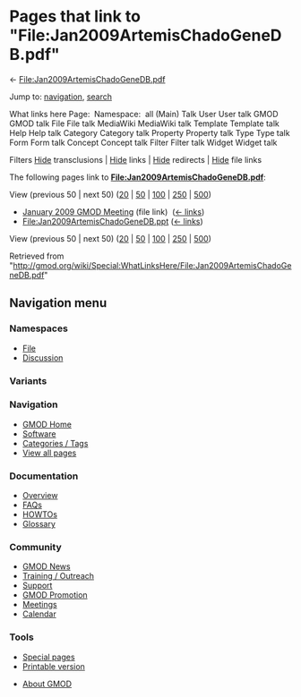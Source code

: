 <div id="mw-page-base" class="noprint">

</div>

<div id="mw-head-base" class="noprint">

</div>

<div id="content" class="mw-body" role="main">

<span id="top"></span>

<div id="mw-js-message" style="display:none;">

</div>



# <span dir="auto">Pages that link to "File:Jan2009ArtemisChadoGeneDB.pdf"</span>

<div id="bodyContent">

<div id="contentSub">

←
[File:Jan2009ArtemisChadoGeneDB.pdf](/wiki/File:Jan2009ArtemisChadoGeneDB.pdf "File:Jan2009ArtemisChadoGeneDB.pdf")

</div>

<div id="jump-to-nav" class="mw-jump">

Jump to: [navigation](#mw-navigation), [search](#p-search)

</div>

<div id="mw-content-text">

What links here Page:  Namespace:  all (Main) Talk User User talk GMOD
GMOD talk File File talk MediaWiki MediaWiki talk Template Template talk
Help Help talk Category Category talk Property Property talk Type Type
talk Form Form talk Concept Concept talk Filter Filter talk Widget
Widget talk

Filters
[Hide](/mediawiki/index.php?title=Special:WhatLinksHere/File:Jan2009ArtemisChadoGeneDB.pdf&hidetrans=1 "Special:WhatLinksHere/File:Jan2009ArtemisChadoGeneDB.pdf")
transclusions \|
[Hide](/mediawiki/index.php?title=Special:WhatLinksHere/File:Jan2009ArtemisChadoGeneDB.pdf&hidelinks=1 "Special:WhatLinksHere/File:Jan2009ArtemisChadoGeneDB.pdf")
links \|
[Hide](/mediawiki/index.php?title=Special:WhatLinksHere/File:Jan2009ArtemisChadoGeneDB.pdf&hideredirs=1 "Special:WhatLinksHere/File:Jan2009ArtemisChadoGeneDB.pdf")
redirects \|
[Hide](/mediawiki/index.php?title=Special:WhatLinksHere/File:Jan2009ArtemisChadoGeneDB.pdf&hideimages=1 "Special:WhatLinksHere/File:Jan2009ArtemisChadoGeneDB.pdf")
file links

The following pages link to
**[File:Jan2009ArtemisChadoGeneDB.pdf](/wiki/File:Jan2009ArtemisChadoGeneDB.pdf "File:Jan2009ArtemisChadoGeneDB.pdf")**:

View (previous 50 \| next 50)
([20](/mediawiki/index.php?title=Special:WhatLinksHere/File:Jan2009ArtemisChadoGeneDB.pdf&limit=20 "Special:WhatLinksHere/File:Jan2009ArtemisChadoGeneDB.pdf")
\|
[50](/mediawiki/index.php?title=Special:WhatLinksHere/File:Jan2009ArtemisChadoGeneDB.pdf&limit=50 "Special:WhatLinksHere/File:Jan2009ArtemisChadoGeneDB.pdf")
\|
[100](/mediawiki/index.php?title=Special:WhatLinksHere/File:Jan2009ArtemisChadoGeneDB.pdf&limit=100 "Special:WhatLinksHere/File:Jan2009ArtemisChadoGeneDB.pdf")
\|
[250](/mediawiki/index.php?title=Special:WhatLinksHere/File:Jan2009ArtemisChadoGeneDB.pdf&limit=250 "Special:WhatLinksHere/File:Jan2009ArtemisChadoGeneDB.pdf")
\|
[500](/mediawiki/index.php?title=Special:WhatLinksHere/File:Jan2009ArtemisChadoGeneDB.pdf&limit=500 "Special:WhatLinksHere/File:Jan2009ArtemisChadoGeneDB.pdf"))

- [January 2009 GMOD
  Meeting](/wiki/January_2009_GMOD_Meeting "January 2009 GMOD Meeting")
  (file link) ‎ <span class="mw-whatlinkshere-tools">([←
  links](/mediawiki/index.php?title=Special:WhatLinksHere&target=January+2009+GMOD+Meeting "Special:WhatLinksHere"))</span>
- [File:Jan2009ArtemisChadoGeneDB.ppt](/wiki/File:Jan2009ArtemisChadoGeneDB.ppt "File:Jan2009ArtemisChadoGeneDB.ppt")
  ‎ <span class="mw-whatlinkshere-tools">([←
  links](/mediawiki/index.php?title=Special:WhatLinksHere&target=File%3AJan2009ArtemisChadoGeneDB.ppt "Special:WhatLinksHere"))</span>

View (previous 50 \| next 50)
([20](/mediawiki/index.php?title=Special:WhatLinksHere/File:Jan2009ArtemisChadoGeneDB.pdf&limit=20 "Special:WhatLinksHere/File:Jan2009ArtemisChadoGeneDB.pdf")
\|
[50](/mediawiki/index.php?title=Special:WhatLinksHere/File:Jan2009ArtemisChadoGeneDB.pdf&limit=50 "Special:WhatLinksHere/File:Jan2009ArtemisChadoGeneDB.pdf")
\|
[100](/mediawiki/index.php?title=Special:WhatLinksHere/File:Jan2009ArtemisChadoGeneDB.pdf&limit=100 "Special:WhatLinksHere/File:Jan2009ArtemisChadoGeneDB.pdf")
\|
[250](/mediawiki/index.php?title=Special:WhatLinksHere/File:Jan2009ArtemisChadoGeneDB.pdf&limit=250 "Special:WhatLinksHere/File:Jan2009ArtemisChadoGeneDB.pdf")
\|
[500](/mediawiki/index.php?title=Special:WhatLinksHere/File:Jan2009ArtemisChadoGeneDB.pdf&limit=500 "Special:WhatLinksHere/File:Jan2009ArtemisChadoGeneDB.pdf"))

</div>

<div class="printfooter">

Retrieved from
"<http://gmod.org/wiki/Special:WhatLinksHere/File:Jan2009ArtemisChadoGeneDB.pdf>"

</div>

<div id="catlinks" class="catlinks catlinks-allhidden">

</div>

<div class="visualClear">

</div>

</div>

</div>

<div id="mw-navigation">

## Navigation menu

<div id="mw-head">



<div id="left-navigation">

<div id="p-namespaces" class="vectorTabs" role="navigation"
aria-labelledby="p-namespaces-label">

### Namespaces

- <span id="ca-nstab-image"><a href="/wiki/File:Jan2009ArtemisChadoGeneDB.pdf" accesskey="c"
  title="View the file page [c]">File</a></span>
- <span id="ca-talk"><a
  href="/mediawiki/index.php?title=File_talk:Jan2009ArtemisChadoGeneDB.pdf&amp;action=edit&amp;redlink=1"
  accesskey="t"
  title="Discussion about the content page [t]">Discussion</a></span>

</div>

<div id="p-variants" class="vectorMenu emptyPortlet" role="navigation"
aria-labelledby="p-variants-label">

### 

### Variants[](#)

<div class="menu">

</div>

</div>

</div>

<div id="right-navigation">





</div>



</div>

</div>

</div>

<div id="mw-panel">

<div id="p-logo" role="banner">

<a href="/wiki/Main_Page"
style="background-image: url(http://gmod.org/images/GMOD-cogs.png);"
title="Visit the main page"></a>

</div>

<div id="p-Navigation" class="portal" role="navigation"
aria-labelledby="p-Navigation-label">

### Navigation

<div class="body">

- <span id="n-GMOD-Home">[GMOD Home](/wiki/Main_Page)</span>
- <span id="n-Software">[Software](/wiki/GMOD_Components)</span>
- <span id="n-Categories-.2F-Tags">[Categories /
  Tags](/wiki/Categories)</span>
- <span id="n-View-all-pages">[View all
  pages](/wiki/Special:AllPages)</span>

</div>

</div>

<div id="p-Documentation" class="portal" role="navigation"
aria-labelledby="p-Documentation-label">

### Documentation

<div class="body">

- <span id="n-Overview">[Overview](/wiki/Overview)</span>
- <span id="n-FAQs">[FAQs](/wiki/Category:FAQ)</span>
- <span id="n-HOWTOs">[HOWTOs](/wiki/Category:HOWTO)</span>
- <span id="n-Glossary">[Glossary](/wiki/Glossary)</span>

</div>

</div>

<div id="p-Community" class="portal" role="navigation"
aria-labelledby="p-Community-label">

### Community

<div class="body">

- <span id="n-GMOD-News">[GMOD News](/wiki/GMOD_News)</span>
- <span id="n-Training-.2F-Outreach">[Training /
  Outreach](/wiki/Training_and_Outreach)</span>
- <span id="n-Support">[Support](/wiki/Support)</span>
- <span id="n-GMOD-Promotion">[GMOD
  Promotion](/wiki/GMOD_Promotion)</span>
- <span id="n-Meetings">[Meetings](/wiki/Meetings)</span>
- <span id="n-Calendar">[Calendar](/wiki/Calendar)</span>

</div>

</div>

<div id="p-tb" class="portal" role="navigation"
aria-labelledby="p-tb-label">

### Tools

<div class="body">

- <span id="t-specialpages"><a href="/wiki/Special:SpecialPages" accesskey="q"
  title="A list of all special pages [q]">Special pages</a></span>
- <span id="t-print"><a
  href="/mediawiki/index.php?title=Special:WhatLinksHere/File:Jan2009ArtemisChadoGeneDB.pdf&amp;printable=yes"
  rel="alternate" accesskey="p"
  title="Printable version of this page [p]">Printable version</a></span>

</div>

</div>

</div>

</div>

<div id="footer" role="contentinfo">

- <span id="footer-places-about">[About
  GMOD](/wiki/GMOD:About "GMOD:About")</span>

<!-- -->






</div>
